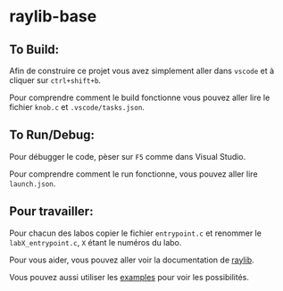 # raylib-base 

## To Build:
Afin de construire ce projet vous avez simplement aller dans `vscode` et à cliquer sur `ctrl+shift+b`.

Pour comprendre comment le build fonctionne vous pouvez aller lire le fichier `knob.c` et `.vscode/tasks.json`.

## To Run/Debug:
Pour débugger le code, pèser sur `F5` comme dans Visual Studio.

Pour comprendre comment le run fonctionne, vous pouvez aller lire `launch.json`.

## Pour travailler:
Pour chacun des labos copier le fichier `entrypoint.c` et renommer le `labX_entrypoint.c`, `X` étant le numéros du labo.


Pour vous aider, vous pouvez aller voir la documentation de [raylib](https://www.raylib.com/cheatsheet/cheatsheet.html).

Vous pouvez aussi utiliser les [examples](https://www.raylib.com/examples.html) pour voir les possibilités.

